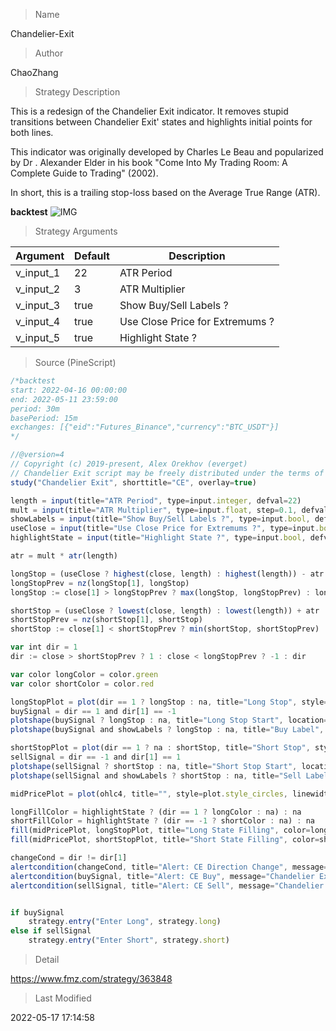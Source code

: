 
> Name

Chandelier-Exit

> Author

ChaoZhang

> Strategy Description

This is a redesign of the Chandelier Exit indicator. It removes stupid transitions between Chandelier Exit' states and highlights initial points for both lines.

This indicator was originally developed by Charles Le Beau and popularized by Dr . Alexander Elder in his book "Come Into My Trading Room: A Complete Guide to Trading" (2002).

In short, this is a trailing stop-loss based on the Average True Range (ATR).

**backtest**
 ![IMG](https://www.fmz.com/upload/asset/eb0bb76fedf761b0b8.png) 

> Strategy Arguments



|Argument|Default|Description|
|----|----|----|
|v_input_1|22|ATR Period|
|v_input_2|3|ATR Multiplier|
|v_input_3|true|Show Buy/Sell Labels ?|
|v_input_4|true|Use Close Price for Extremums ?|
|v_input_5|true|Highlight State ?|


> Source (PineScript)

``` javascript
/*backtest
start: 2022-04-16 00:00:00
end: 2022-05-11 23:59:00
period: 30m
basePeriod: 15m
exchanges: [{"eid":"Futures_Binance","currency":"BTC_USDT"}]
*/

//@version=4
// Copyright (c) 2019-present, Alex Orekhov (everget)
// Chandelier Exit script may be freely distributed under the terms of the GPL-3.0 license.
study("Chandelier Exit", shorttitle="CE", overlay=true)

length = input(title="ATR Period", type=input.integer, defval=22)
mult = input(title="ATR Multiplier", type=input.float, step=0.1, defval=3.0)
showLabels = input(title="Show Buy/Sell Labels ?", type=input.bool, defval=true)
useClose = input(title="Use Close Price for Extremums ?", type=input.bool, defval=true)
highlightState = input(title="Highlight State ?", type=input.bool, defval=true)

atr = mult * atr(length)

longStop = (useClose ? highest(close, length) : highest(length)) - atr
longStopPrev = nz(longStop[1], longStop) 
longStop := close[1] > longStopPrev ? max(longStop, longStopPrev) : longStop

shortStop = (useClose ? lowest(close, length) : lowest(length)) + atr
shortStopPrev = nz(shortStop[1], shortStop)
shortStop := close[1] < shortStopPrev ? min(shortStop, shortStopPrev) : shortStop

var int dir = 1
dir := close > shortStopPrev ? 1 : close < longStopPrev ? -1 : dir

var color longColor = color.green
var color shortColor = color.red

longStopPlot = plot(dir == 1 ? longStop : na, title="Long Stop", style=plot.style_linebr, linewidth=2, color=longColor)
buySignal = dir == 1 and dir[1] == -1
plotshape(buySignal ? longStop : na, title="Long Stop Start", location=location.absolute, style=shape.circle, size=size.tiny, color=longColor, transp=0)
plotshape(buySignal and showLabels ? longStop : na, title="Buy Label", text="Buy", location=location.absolute, style=shape.labelup, size=size.tiny, color=longColor, textcolor=color.white, transp=0)

shortStopPlot = plot(dir == 1 ? na : shortStop, title="Short Stop", style=plot.style_linebr, linewidth=2, color=shortColor)
sellSignal = dir == -1 and dir[1] == 1
plotshape(sellSignal ? shortStop : na, title="Short Stop Start", location=location.absolute, style=shape.circle, size=size.tiny, color=shortColor, transp=0)
plotshape(sellSignal and showLabels ? shortStop : na, title="Sell Label", text="Sell", location=location.absolute, style=shape.labeldown, size=size.tiny, color=shortColor, textcolor=color.white, transp=0)

midPricePlot = plot(ohlc4, title="", style=plot.style_circles, linewidth=0, display=display.none, editable=false)

longFillColor = highlightState ? (dir == 1 ? longColor : na) : na
shortFillColor = highlightState ? (dir == -1 ? shortColor : na) : na
fill(midPricePlot, longStopPlot, title="Long State Filling", color=longFillColor)
fill(midPricePlot, shortStopPlot, title="Short State Filling", color=shortFillColor)

changeCond = dir != dir[1]
alertcondition(changeCond, title="Alert: CE Direction Change", message="Chandelier Exit has changed direction!")
alertcondition(buySignal, title="Alert: CE Buy", message="Chandelier Exit Buy!")
alertcondition(sellSignal, title="Alert: CE Sell", message="Chandelier Exit Sell!")


if buySignal
    strategy.entry("Enter Long", strategy.long)
else if sellSignal
    strategy.entry("Enter Short", strategy.short)
```

> Detail

https://www.fmz.com/strategy/363848

> Last Modified

2022-05-17 17:14:58
